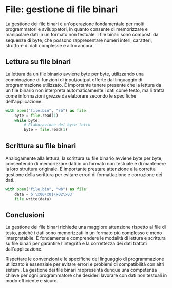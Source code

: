 # File: gestione di file binari

La gestione dei file binari è un'operazione fondamentale per molti programmatori e sviluppatori, in quanto consente di memorizzare e manipolare dati in un formato non testuale. I file binari sono composti da sequenze di byte, che possono rappresentare numeri interi, caratteri, strutture di dati complesse e altro ancora.

## Lettura su file binari

La lettura da un file binario avviene byte per byte, utilizzando una combinazione di funzioni di input/output offerte dal linguaggio di programmazione utilizzato. È importante tenere presente che la lettura da un file binario non interpreta automaticamente i dati come testo, ma li tratta come informazioni grezze da elaborare secondo le specifiche dell'applicazione.

```python
with open("file.bin", "rb") as file:
    byte = file.read(1)
    while byte:
        # Elaborazione del byte letto
        byte = file.read(1)
```

## Scrittura su file binari

Analogamente alla lettura, la scrittura su file binario avviene byte per byte, consentendo di memorizzare dati in un formato non testuale e di mantenere la loro struttura originale. È importante prestare attenzione alla corretta gestione della scrittura per evitare errori di formattazione e corruzione dei dati.

```python
with open("file.bin", "wb") as file:
    data = b'\x00\x01\x02\x03'
    file.write(data)
```

## Conclusioni

La gestione dei file binari richiede una maggiore attenzione rispetto ai file di testo, poiché i dati sono memorizzati in un formato più complesso e meno interpretabile. È fondamentale comprendere le modalità di lettura e scrittura su file binari per garantire l'integrità e la correttezza dei dati trattati dall'applicazione.

Rispettare le convenzioni e le specifiche del linguaggio di programmazione utilizzato è essenziale per evitare errori e problemi di compatibilità con altri sistemi. La gestione dei file binari rappresenta dunque una competenza chiave per ogni programmatore che desideri lavorare con dati non testuali in modo efficiente e sicuro.